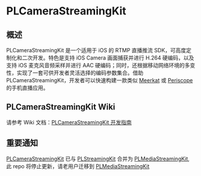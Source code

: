 # PLCameraStreamingKit

## 概述
PLCameraStreamingKit 是一个适用于 iOS 的 RTMP 直播推流 SDK，可高度定制化和二次开发。特色是支持 iOS Camera 画面捕获并进行 H.264 硬编码，以及支持 iOS 麦克风音频采样并进行 AAC 硬编码；同时，还根据移动网络环境的多变性，实现了一套可供开发者灵活选择的编码参数集合。借助 PLCameraStreamingKit，开发者可以快速构建一款类似 [Meerkat](https://meerkatapp.co/) 或 [Periscope](https://www.periscope.tv/) 的手机直播应用。

## PLCameraStreamingKit Wiki

请参考 Wiki 文档：[PLCameraStreamingKit 开发指南](https://github.com/pili-engineering/PLCameraStreamingKit/wiki)

## 重要通知
[PLCameraStreamingKit](https://github.com/pili-engineering/PLCameraStreamingKit) 已与 [PLStreamingKit](https://github.com/pili-engineering/PLStreamingKit) 合并为 [PLMediaStreamingKit](https://github.com/pili-engineering/PLMediaStreamingKit), 此 repo 将停止更新，请老用户迁移到 [PLMediaStreamingKit](https://github.com/pili-engineering/PLMediaStreamingKit)
